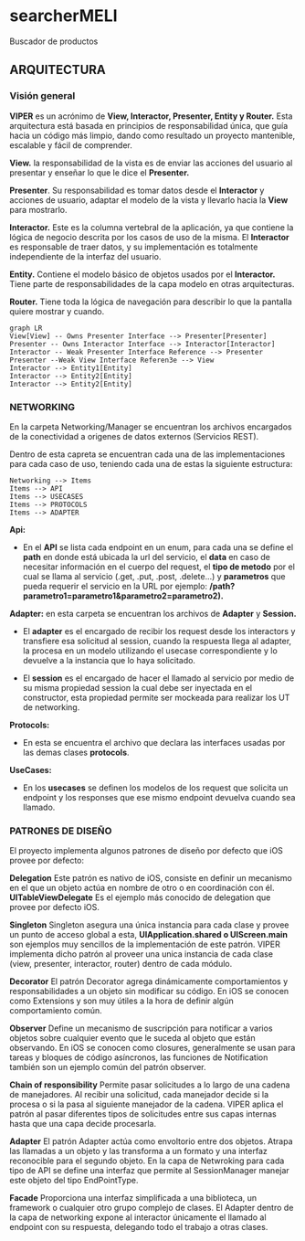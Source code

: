 # searcherMELI
Buscador de productos

## ARQUITECTURA

### Visión general

**VIPER** es un acrónimo de **View, Interactor, Presenter, Entity y Router.** Esta arquitectura está basada en principios de responsabilidad única, que guía hacia un código más limpio, dando como resultado un proyecto mantenible, escalable y fácil de comprender.

**View.**  la responsabilidad de la vista es de enviar las acciones del usuario al presentar y enseñar lo que le dice el **Presenter.**

**Presenter**. Su responsabilidad es tomar datos desde el **Interactor** y acciones de usuario, adaptar el modelo de la vista y llevarlo hacia la **View** para mostrarlo.

**Interactor.**  Este es la columna vertebral de la aplicación, ya que contiene la lógica de negocio descrita por los casos de uso de la misma. El **Interactor** es responsable de traer datos, y su implementación es totalmente independiente de la interfaz del usuario.

**Entity.**  Contiene el modelo básico de objetos usados por el **Interactor.** Tiene parte de responsabilidades de la capa modelo en otras arquitecturas.

**Router.**  Tiene toda la lógica de navegación para describir lo que la pantalla quiere mostrar y cuando.

```mermaid
graph LR
View[View] -- Owns Presenter Interface --> Presenter[Presenter]
Presenter -- Owns Interactor Interface --> Interactor[Interactor]
Interactor -- Weak Presenter Interface Reference --> Presenter
Presenter --Weak View Interface Referen3e --> View
Interactor --> Entity1[Entity]
Interactor --> Entity2[Entity]
Interactor --> Entity2[Entity]
```

### NETWORKING
En la carpeta Networking/Manager se encuentran los archivos encargados de la conectividad a origenes de datos externos (Servicios REST).

Dentro de esta capreta se encuentran cada una de las implementaciones para cada caso de uso, teniendo cada una de estas la siguiente estructura:

```mermaidstrong text
Networking --> Items
Items --> API
Items --> USECASES
Items --> PROTOCOLS
Items --> ADAPTER
```

**Api:**
- En el **API** se lista cada endpoint en un enum, para cada una se define el **path** en donde está ubicada la url del servicio, el **data** en caso de necesitar información en el cuerpo del request, el **tipo de metodo** por el cual se llama al servicio (.get, .put, .post, .delete...) y **parametros** que pueda requerir el servicio en la URL por ejemplo:
**/path?parametro1=parametro1&parametro2=parametro2).**

**Adapter:** en esta carpeta se encuentran los archivos de **Adapter**  y **Session.**
- El **adapter** es el encargado de recibir los request desde los interactors y transfiere esa solicitud al session, cuando la respuesta llega al adapter, la procesa en un modelo utilizando el usecase correspondiente y lo devuelve a la instancia que lo haya solicitado.

- El **session** es el encargado de hacer el llamado al servicio por medio de su misma propiedad session la cual debe ser inyectada en el constructor, esta propiedad permite ser mockeada para realizar los UT de networking.

**Protocols:** 
- En esta se encuentra el archivo que declara las interfaces usadas por las demas clases **protocols**.

**UseCases:** 
- En los **usecases** se definen los modelos de los request que solicita un endpoint y los responses que ese mismo endpoint devuelva cuando sea llamado.


### PATRONES DE DISEÑO
El proyecto implementa algunos patrones de diseño por defecto que iOS provee por defecto:

**Delegation**
Este patrón es nativo de iOS, consiste en definir un mecanismo en el que un objeto actúa en nombre de otro o en coordinación con él. **UITableViewDelegate** Es el ejemplo más conocido de delegation que provee por defecto iOS.

**Singleton**
Singleton asegura una única instancia para cada clase y provee un punto de acceso global a esta, **UIApplication.shared o UIScreen.main** son ejemplos muy sencillos de la implementación de este patrón. VIPER implementa dicho patrón al proveer una unica instancia de cada clase (view, presenter, interactor, router) dentro de cada módulo.

**Decorator**
El patrón Decorator agrega dinámicamente comportamientos y responsabilidades a un objeto sin modificar su código. En iOS se conocen como Extensions y son muy útiles a la hora de definir algún comportamiento común.

**Observer**
Define un mecanismo de suscripción para notificar a varios objetos sobre cualquier evento que le suceda al objeto que están observando. En iOS se conocen como closures, generalmente se usan para tareas y bloques de código asíncronos, las funciones de Notification también son un ejemplo común del patrón observer. 

**Chain of responsibility**
Permite pasar solicitudes a lo largo de una cadena de manejadores. Al recibir una solicitud, cada manejador decide si la procesa o si la pasa al siguiente manejador de la cadena. VIPER aplica el patrón al pasar diferentes tipos de solicitudes entre sus capas internas hasta que una capa decide procesarla.

**Adapter**
El patrón Adapter actúa como envoltorio entre dos objetos. Atrapa las llamadas a un objeto y las transforma a un formato y una interfaz reconocible para el segundo objeto. En la capa de Netwroking para cada tipo de API se define una interfaz que permite al SessionManager manejar este objeto del tipo EndPointType.

**Facade**
Proporciona una interfaz simplificada a una biblioteca, un framework o cualquier otro grupo complejo de clases. El Adapter dentro de la capa de networking expone al interactor únicamente el llamado al endpoint con su respuesta, delegando todo el trabajo a otras clases.
